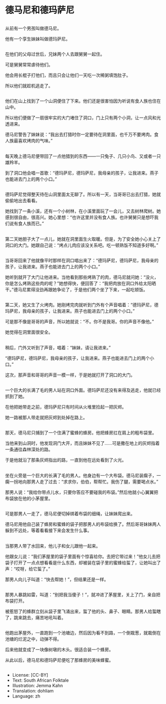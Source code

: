 # 德马尼和德玛萨尼

##
从前有一个男孩叫做德马尼。

他有一个孪生妹妹叫做德玛萨尼。

##
在他们的父母过世后，兄妹两个人去跟舅舅一起住。

可是舅舅常常虐待他们。

他会用长棍子打他们，而且只会让他们一天吃一次稀粥填饱肚子。

所以他们就趁机逃走了。

##
他们在山上找到了一个山洞便住了下来。他们还是很害怕因为听说有食人族也住在山中。

所以他们便做了一扇很牢实的大门堵住了洞口，门上只有两个小洞，让一点风和光透进来。

德马尼警告了妹妹说：“我出去打猎时你一定要待在洞里面，也千万不要烤肉。食人族最喜欢烤肉的气味。”

##
每天晚上德马尼便带回了一点他猎到的东西——一只兔子、几只小鸟、又或者一只雄羚羊。

到了洞口他会唱一首歌：“德玛萨尼，德玛萨尼，我母亲的孩子，让我进来。燕子也能进去门上的两个小口。”

##
德玛萨尼觉得整天待在山洞里面太无聊了。所以有一天，当哥哥已出去打猎，她就偷偷地出去看看。

她找到了一条小溪，还有一个小树林，在小溪里面玩了一会儿，又去树林爬树。她感到很自由，很高兴。她心里想：“也许这里并没有食人族。也许舅舅只是想吓我们说有食人族而已。”

##
第二天她胆子大了一点儿，她就在洞里面生火取暖。但是，为了安全她小心关上了洞口的大门。她跟自己说：“烤点儿肉应该没关系吧。吃一顿熟饭不知道多好啊。”

##
当哥哥回来了他就像平时那样在洞口唱出来了：“德玛萨尼，德玛萨尼，我母亲的孩子，让我进来。燕子也能进去门上的两个小口。”

她听到就开了大门让他进来。当他看到那些烤熟了的肉，德马尼就问她：“没火，你是怎么烤熟这些肉的呢？”她想得快，便回答了：“我把肉放在洞口外给太阳晒干。”德马尼累得没劲再跟她争论了，于是他们两个坐了下来，一起吃顿饭。

##
第二天，她又生了火烤肉。她刚烤完肉就听到门外有个声音唱着：“德玛萨尼，德玛萨尼，我母亲的孩子，让我进来。燕子也能进去门上的两个小口。”

可是那不像是哥哥的声音，所以她就说：“不。你不是我哥。你的声音不像他。”

她觉得在洞里面很安全。

##
稍后，门外又听到了声音，唱着：“妹妹，请让我进来。”

“德玛萨尼，德玛萨尼，我母亲的孩子，让我进来。燕子也能进去门上的两个小口。”

这次，那声音和哥哥的声音一模一样，于是她就打开了洞口的大门。

##
一个巨大的长满了毛的男人站在洞口外面。德玛萨尼还没有来得及逃走，他就已经抓到了她。

在他把她带走之前，德玛萨尼只有时间从火堆里捡起一把灰烬。

她一路被那人带走就把灰烬到处掉在路上。

##
那天，德马尼只捕到了一个住满了蜜蜂的蜂房。他把蜂房扛在肩上的粗布袋里。

当他来到山洞时，他发现洞门大开，而且妹妹不见了……可是撒在地上的灰烬指着一条通往森林深处的路。

于是他就沿了那条灰烬指出的路，一直到他在远处看到了火光。

##
坐在火旁是一个巨大的长满了毛的男人。他身边有一个大布袋。德马尼装瘸子，一瘸一拐地向那男人走了过去：“求求你，伯伯，帮帮忙。我伤了腿，需要喝点水。”

那男人说：“我给你带点儿水，只要你答应不要碰我的布袋。”然后他就小心翼翼把布袋放在他的小茅屋里。

##
可是那男人一走了，德马尼便切掉绑着布袋的细绳，让妹妹爬出来。

德马尼用他自己装了蜂房和蜜蜂的袋子把那男人的布袋给换了。然后哥哥妹妹两人躲到不远处，等着看看接下来会发生什么事。

##
当那男人带了水回来，他儿子和女儿跟他一起来。

他跟女儿说：“我们茅屋里的袋子里面有个惊喜给你。去把它带过来！”他女儿去把袋子打开了一点点想看看是什么东西，却被装在袋子里的蜜蜂给蜇了，让她叫出了声：“哎呀，给它蜇了。”

那男人向儿子叫道：“快去帮她！”，但结果还是一样。

##
那男人暴跳如雷，叫道：“别把我当傻子！”，就冲进了茅屋里，关上了门，亲自把布袋打开。

被惹怒了的蜂群立刻从袋子里飞涌出来，蜇了他的头、鼻子、眼睛。那男人给蜇瞎了，跳来跳去，痛苦地吼叫着。

##
他跑出茅屋外，一直跑到一个池塘边，然后因为看不到路，一个倒栽葱，就栽倒在池塘的烂泥之中，动弹不得。

后来他就变成了一块像树墩的木头。很适合装一个蜂房。

从此以后，德马尼和德玛萨尼便吃了那蜂房的美味蜂蜜。

##
* License: [CC-BY]
* Text: South African Folktale
* Illustration: Jemma Kahn
* Translation: dohliam
* Language: zh
